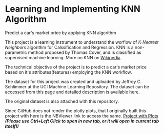 # Learning and Implementing KNN Algorithm
Predict a car's market price by applying KNN algorithm

This project is a learning instrument to understand the worflow of *K-Nearest Neighbors* algorithm for Calssification and Regression. KNN is a non-parametric method proposed by Thomas Cover, and is classified as supervised machine learning. More on KNN on [Wikipedia](https://en.wikipedia.org/wiki/K-nearest_neighbors_algorithm#:~:text=k%20-NN%20is%20a%20type%20of%20instance-based%20learning%2C,and%20all%20computation%20is%20deferred%20until%20function%20evaluation).

The technical objective of the project is to predict a car's market price based on it's attributes(features) employing the KNN workflow. 

The dataset for this project was created and uploaded by Jeffrey C. Schlimmer at the UCI Machine Learning Repository. The dataset can be accessed from this [page](https://archive.ics.uci.edu/ml/machine-learning-databases/autos/imports-85.data) and detailed description is available [here](https://archive.ics.uci.edu/ml/datasets/automobile). 

The original dataset is also attached with this repository.

Since GitHub does not render the plotly plots, that I originally built this project with here is the NBViewer link to access the same. 
<a href="https://nbviewer.jupyter.org/github/simplyrucha/KNNModel/blob/master/GP_PredictingCarPrices.ipynb" target="_blank">Project with Plots</a>
<b><i>(Please use Ctrl+Left Click to open in new tab, or it will open in current tab itself!)</i></b>
